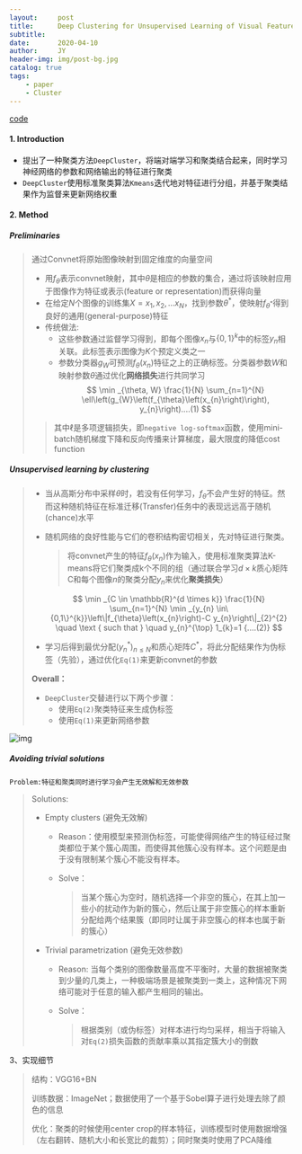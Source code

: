 ```yaml
---
layout:     post
title:      Deep Clustering for Unsupervised Learning of Visual Features
subtitle:   
date:       2020-04-10
author:     JY
header-img: img/post-bg.jpg
catalog: true
tags:
    - paper
    - Cluster
---
```




[code](https://github.com/facebookresearch/deepcluster)

#### 1. Introduction

- 提出了一种聚类方法`DeepCluster`，将端对端学习和聚类结合起来，同时学习神经网络的参数和网络输出的特征进行聚类
- `DeepCluster`使用标准聚类算法`Kmeans`迭代地对特征进行分组，并基于聚类结果作为监督来更新网络权重



#### 2. Method

##### Preliminaries

> 通过Convnet将原始图像映射到固定维度的向量空间
>
> - 用$f_\theta$表示convnet映射，其中$\theta$是相应的参数的集合，通过将该映射应用于图像作为特征或表示(feature or representation)而获得向量
> - 在给定$N$个图像的训练集$X={x_1,x_2,...x_N}$，找到参数$\theta^*$，使映射$f_{\theta^*}$得到良好的通用(general-purpose)特征
> - 传统做法:
>   - 这些参数通过监督学习得到，即每个图像$x_n$与$\{0,1\}^k$中的标签$y_n$相关联。此标签表示图像为$K$个预定义类之一
>   - 参数分类器$g_W$可预测$f_\theta(x_n)$特征之上的正确标签。分类器参数$W$和映射参数$\theta$通过优化**网络损失**进行共同学习
> $$
> \min _{\theta, W} \frac{1}{N} \sum_{n=1}^{N} \ell\left(g_{W}\left(f_{\theta}\left(x_{n}\right)\right), y_{n}\right)....(1)
> $$
>
> > 其中$\ell$是多项逻辑损失，即`negative log-softmax`函数，使用mini-batch随机梯度下降和反向传播来计算梯度，最大限度的降低cost function



##### Unsupervised learning by clustering

> - 当从高斯分布中采样$\theta$时，若没有任何学习，$f_{\theta}$不会产生好的特征。然而这种随机特征在标准迁移(Transfer)任务中的表现远远高于随机(chance)水平
>
> - 随机网络的良好性能与它们的卷积结构密切相关，先对特征进行聚类。
>
>   > 将convnet产生的特征$f_{\theta}(x_n)$作为输入，使用标准聚类算法K-means将它们聚类成k个不同的组（通过联合学习$d{\times}k$质心矩阵C和每个图像$n$的聚类分配$y_{n}$来优化**聚类损失**）
>
>   $$
>    \min _{C \in \mathbb{R}^{d \times k}} \frac{1}{N} \sum_{n=1}^{N} \min _{y_{n} \in\{0,1\}^{k}}\left\|f_{\theta}\left(x_{n}\right)-C y_{n}\right\|_{2}^{2} \quad \text { such that } \quad y_{n}^{\top} 1_{k}=1  {....(2)}
>   $$
>
> - 学习后得到最优分配$\left(y_{n}^{*}\right)_{n \leq N}$和质心矩阵$C^*$，将此分配结果作为伪标签（先验），通过优化`Eq(1)`来更新convnet的参数
>
> **Overall：** 
>
> - `DeepCluster`交替进行以下两个步骤：
>   - 使用`Eq(2)`聚类特征来生成伪标签
>   - 使用`Eq(1)`来更新网络参数

![img](https://github.com/ZJU-CVs/zju-cvs.github.io/raw/master/img/picture/image1.jpg)

##### Avoiding trivial solutions

`Problem:特征和聚类同时进行学习会产生无效解和无效参数`

> Solutions:
>
> - Empty clusters  (避免无效解)
>   - Reason：使用模型来预测伪标签，可能使得网络产生的特征经过聚类都位于某个簇心周围，而使得其他簇心没有样本。这个问题是由于没有限制某个簇心不能没有样本。
>
>   - Solve：
>
>     > 当某个簇心为空时，随机选择一个非空的簇心，在其上加一些小的扰动作为新的簇心，然后让属于非空簇心的样本重新分配给两个结果簇（即同时让属于非空簇心的样本也属于新的簇心）
>
> - Trivial parametrization  (避免无效参数)
>   - Reason: 当每个类别的图像数量高度不平衡时，大量的数据被聚类到少量的几类上，一种极端场景是被聚类到一类上，这种情况下网络可能对于任意的输入都产生相同的输出。
>
>   - Solve：
>
>     > 根据类别（或伪标签）对样本进行均匀采样，相当于将输入对`Eq(2)`损失函数的贡献率乘以其指定簇大小的倒数
>



3、实现细节

> 结构：VGG16+BN
>
> 训练数据：ImageNet；数据使用了一个基于Sobel算子进行处理去除了颜色的信息
>
> 优化：聚类的时候使用center crop的样本特征，训练模型时使用数据增强（左右翻转、随机大小和长宽比的裁剪）；同时聚类时使用了PCA降维

